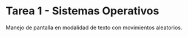 # Tarea 1 - Sistemas Operativos
Manejo de pantalla en modalidad de texto con movimientos aleatorios.


